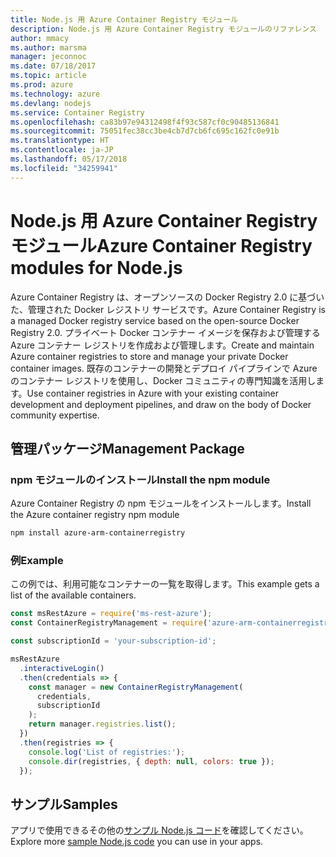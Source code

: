 ```yaml
---
title: Node.js 用 Azure Container Registry モジュール
description: Node.js 用 Azure Container Registry モジュールのリファレンス
author: mmacy
ms.author: marsma
manager: jeconnoc
ms.date: 07/18/2017
ms.topic: article
ms.prod: azure
ms.technology: azure
ms.devlang: nodejs
ms.service: Container Registry
ms.openlocfilehash: ca83b97e94312498f4f93c587cf0c90485136841
ms.sourcegitcommit: 75051fec38cc3be4cb7d7cb6fc695c162fc0e91b
ms.translationtype: HT
ms.contentlocale: ja-JP
ms.lasthandoff: 05/17/2018
ms.locfileid: "34259941"
---
```

# <a name="azure-container-registry-modules-for-nodejs"></a><span data-ttu-id="6a159-103">Node.js 用 Azure Container Registry モジュール</span><span class="sxs-lookup"><span data-stu-id="6a159-103">Azure Container Registry modules for Node.js</span></span>

<span data-ttu-id="6a159-104">Azure Container Registry は、オープンソースの Docker Registry 2.0 に基づいた、管理された Docker レジストリ サービスです。</span><span class="sxs-lookup"><span data-stu-id="6a159-104">Azure Container Registry is a managed Docker registry service based on the open-source Docker Registry 2.0.</span></span> <span data-ttu-id="6a159-105">プライベート Docker コンテナー イメージを保存および管理する Azure コンテナー レジストリを作成および管理します。</span><span class="sxs-lookup"><span data-stu-id="6a159-105">Create and maintain Azure container registries to store and manage your private Docker container images.</span></span> <span data-ttu-id="6a159-106">既存のコンテナーの開発とデプロイ パイプラインで Azure のコンテナー レジストリを使用し、Docker コミュニティの専門知識を活用します。</span><span class="sxs-lookup"><span data-stu-id="6a159-106">Use container registries in Azure with your existing container development and deployment pipelines, and draw on the body of Docker community expertise.</span></span>

## <a name="management-package"></a><span data-ttu-id="6a159-107">管理パッケージ</span><span class="sxs-lookup"><span data-stu-id="6a159-107">Management Package</span></span>

### <a name="install-the-npm-module"></a><span data-ttu-id="6a159-108">npm モジュールのインストール</span><span class="sxs-lookup"><span data-stu-id="6a159-108">Install the npm module</span></span>

<span data-ttu-id="6a159-109">Azure Container Registry の npm モジュールをインストールします。</span><span class="sxs-lookup"><span data-stu-id="6a159-109">Install the Azure container registry npm module</span></span>

```bash
npm install azure-arm-containerregistry
```

### <a name="example"></a><span data-ttu-id="6a159-110">例</span><span class="sxs-lookup"><span data-stu-id="6a159-110">Example</span></span>

<span data-ttu-id="6a159-111">この例では、利用可能なコンテナーの一覧を取得します。</span><span class="sxs-lookup"><span data-stu-id="6a159-111">This example gets a list of the available containers.</span></span>

```javascript
const msRestAzure = require('ms-rest-azure');
const ContainerRegistryManagement = require('azure-arm-containerregistry');

const subscriptionId = 'your-subscription-id';

msRestAzure
  .interactiveLogin()
  .then(credentials => {
    const manager = new ContainerRegistryManagement(
      credentials,
      subscriptionId
    );
    return manager.registries.list();
  })
  .then(registries => {
    console.log('List of registries:');
    console.dir(registries, { depth: null, colors: true });
  });
```

## <a name="samples"></a><span data-ttu-id="6a159-112">サンプル</span><span class="sxs-lookup"><span data-stu-id="6a159-112">Samples</span></span>

<span data-ttu-id="6a159-113">アプリで使用できるその他の[サンプル Node.js コード](https://azure.microsoft.com/resources/samples/?platform=nodejs)を確認してください。</span><span class="sxs-lookup"><span data-stu-id="6a159-113">Explore more [sample Node.js code](https://azure.microsoft.com/resources/samples/?platform=nodejs) you can use in your apps.</span></span>
